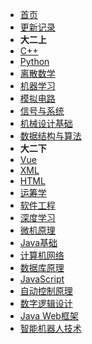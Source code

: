 * [首页](README.md)
* [更新记录](更新记录.md)
* **大二上**
* [C++](大二上/C++/C++.md)
* [Python](大二上/Python/Python.md)
* [离散数学](大二上/离散数学/离散数学.md)
* [机器学习](大二上/机器学习/机器学习.md)
* [模拟电路](大二上/模拟电路/模拟电路.md)
* [信号与系统](大二上/信号与系统/信号与系统.md)
* [机械设计基础](大二上/机械设计基础/机械设计基础.md)
* [数据结构与算法](大二上/数据结构与算法/数据结构与算法.md)
* **大二下**
* [Vue](大二下/Vue/Vue.md)
* [XML](大二下/XML/XML.md)
* [HTML](大二下/HTML/HTML.md)
* [运筹学](大二下/运筹学/运筹学.md)
* [软件工程](大二下/软件工程/软件工程.md)
* [深度学习](大二下/深度学习/深度学习.md)
* [微机原理](大二下/微机原理/微机原理.md)
* [Java基础](大二下/Java基础/Java基础.md)
* [计算机网络](大二下/计算机网络/计算机网络.md)
* [数据库原理](大二下/数据库原理/数据库原理.md)
* [JavaScript](大二下/JavaScript/JavaScript.md)
* [自动控制原理](大二下/自动控制原理/自动控制原理.md)
* [数字逻辑设计](大二下/数字逻辑设计/数字逻辑设计.md)
* [Java Web框架](大二下/JavaWeb框架/JavaWeb框架.md)
* [智能机器人技术](大二下/智能机器人技术/智能机器人技术.md)
<!-- * **以后**
* [微服务]
* [操作系统]
* [面试专题课]
* [计算机组成原理]
* [企业级项目实战]
* [51单片机](catalog/51单片机.md) -->